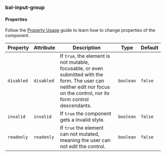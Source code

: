 ### bal-input-group
 
#### Properties

Follow the [Property Usage](https://design.baloise.dev/?path=/docs/implementation-property--page) guide to learn how to change properties of the component.

| Property   | Attribute  | Description                                                                                                                                                              | Type      | Default |
| ---------- | ---------- | ------------------------------------------------------------------------------------------------------------------------------------------------------------------------ | --------- | ------- |
| `disabled` | `disabled` | If `true`, the element is not mutable, focusable, or even submitted with the form. The user can neither edit nor focus on the control, nor its form control descendants. | `boolean` | `false` |
| `invalid`  | `invalid`  | If `true` the component gets a invalid style.                                                                                                                            | `boolean` | `false` |
| `readonly` | `readonly` | If `true` the element can not mutated, meaning the user can not edit the control.                                                                                        | `boolean` | `false` |


 